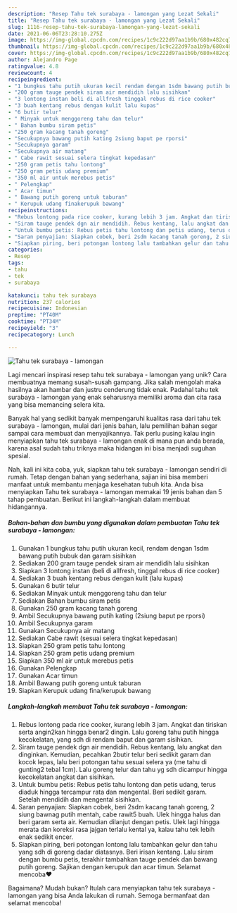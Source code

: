 ```yaml
---
description: "Resep Tahu tek surabaya - lamongan yang Lezat Sekali"
title: "Resep Tahu tek surabaya - lamongan yang Lezat Sekali"
slug: 1116-resep-tahu-tek-surabaya-lamongan-yang-lezat-sekali
date: 2021-06-06T23:28:10.275Z
image: https://img-global.cpcdn.com/recipes/1c9c222d97aa1b9b/680x482cq70/tahu-tek-surabaya-lamongan-foto-resep-utama.jpg
thumbnail: https://img-global.cpcdn.com/recipes/1c9c222d97aa1b9b/680x482cq70/tahu-tek-surabaya-lamongan-foto-resep-utama.jpg
cover: https://img-global.cpcdn.com/recipes/1c9c222d97aa1b9b/680x482cq70/tahu-tek-surabaya-lamongan-foto-resep-utama.jpg
author: Alejandro Page
ratingvalue: 4.8
reviewcount: 4
recipeingredient:
- "1 bungkus tahu putih ukuran kecil rendam dengan 1sdm bawang putih bubuk dan garam sisihkan"
- "200 gram tauge pendek siram air mendidih lalu sisihkan"
- "3 lontong instan beli di allfresh tinggal rebus di rice cooker"
- "3 buah kentang rebus dengan kulit lalu kupas"
- "6 butir telur"
- " Minyak untuk menggoreng tahu dan telur"
- " Bahan bumbu siram petis"
- "250 gram kacang tanah goreng"
- "Secukupnya bawang putih kating 2siung baput pe rporsi"
- "Secukupnya garam"
- "Secukupnya air matang"
- " Cabe rawit sesuai selera tingkat kepedasan"
- "250 gram petis tahu lontong"
- "250 gram petis udang premium"
- "350 ml air untuk merebus petis"
- " Pelengkap"
- " Acar timun"
- " Bawang putih goreng untuk taburan"
- " Kerupuk udang finakerupuk bawang"
recipeinstructions:
- "Rebus lontong pada rice cooker, kurang lebih 3 jam. Angkat dan tiriskan serta angin2kan hingga benar2 dingin. Lalu goreng tahu putih hingga kecokelatan, yang sdh di rendam baput dan garam sisihkan."
- "Siram tauge pendek dgn air mendidih. Rebus kentang, lalu angkat dan dinginkan. Kemudian, pecahkan 2butir telur beri sedikit garam dan kocok lepas, lalu beri potongan tahu sesuai selera ya (me tahu di gunting2 tebal 1cm). Lalu goreng telur dan tahu yg sdh dicampur hingga kecokelatan angkat dan sisihkan."
- "Untuk bumbu petis: Rebus petis tahu lontong dan petis udang, terus diaduk hingga tercampur rata dan mengental. Beri sedikit garam. Setelah mendidih dan mengental sisihkan."
- "Saran penyajian: Siapkan cobek, beri 2sdm kacang tanah goreng, 2 siung bawnag putih mentah, cabe rawit5 buah. Ulek hingga halus dan beri garam serta air. Kemudian dilanjut dengan petis. Ulek lagi hingga merata dan koreksi rasa jajgan terlalu kental ya, kalau tahu tek lebih enak sedikit encer."
- "Siapkan piring, beri potongan lontong lalu tambahkan gelur dan tahu yang sdh di goreng dadar diatasnya. Beri irisan kentang. Lalu siram dengan bumbu petis, terakhir tambahkan tauge pendek dan bawang putih goreng. Sajikan dengan kerupuk dan acar timun. Selamat mencoba♥️"
categories:
- Resep
tags:
- tahu
- tek
- surabaya

katakunci: tahu tek surabaya 
nutrition: 237 calories
recipecuisine: Indonesian
preptime: "PT40M"
cooktime: "PT34M"
recipeyield: "3"
recipecategory: Lunch

---
```



![Tahu tek surabaya - lamongan](https://img-global.cpcdn.com/recipes/1c9c222d97aa1b9b/680x482cq70/tahu-tek-surabaya-lamongan-foto-resep-utama.jpg)

Lagi mencari inspirasi resep tahu tek surabaya - lamongan yang unik? Cara membuatnya memang susah-susah gampang. Jika salah mengolah maka hasilnya akan hambar dan justru cenderung tidak enak. Padahal tahu tek surabaya - lamongan yang enak seharusnya memiliki aroma dan cita rasa yang bisa memancing selera kita.



Banyak hal yang sedikit banyak mempengaruhi kualitas rasa dari tahu tek surabaya - lamongan, mulai dari jenis bahan, lalu pemilihan bahan segar sampai cara membuat dan menyajikannya. Tak perlu pusing kalau ingin menyiapkan tahu tek surabaya - lamongan enak di mana pun anda berada, karena asal sudah tahu triknya maka hidangan ini bisa menjadi suguhan spesial.


Nah, kali ini kita coba, yuk, siapkan tahu tek surabaya - lamongan sendiri di rumah. Tetap dengan bahan yang sederhana, sajian ini bisa memberi manfaat untuk membantu menjaga kesehatan tubuh kita. Anda bisa menyiapkan Tahu tek surabaya - lamongan memakai 19 jenis bahan dan 5 tahap pembuatan. Berikut ini langkah-langkah dalam membuat hidangannya.

<!--inarticleads1-->

##### Bahan-bahan dan bumbu yang digunakan dalam pembuatan Tahu tek surabaya - lamongan:

1. Gunakan 1 bungkus tahu putih ukuran kecil, rendam dengan 1sdm bawang putih bubuk dan garam sisihkan
1. Sediakan 200 gram tauge pendek siram air mendidih lalu sisihkan
1. Siapkan 3 lontong instan (beli di allfresh, tinggal rebus di rice cooker)
1. Sediakan 3 buah kentang rebus dengan kulit (lalu kupas)
1. Gunakan 6 butir telur
1. Sediakan  Minyak untuk menggoreng tahu dan telur
1. Sediakan  Bahan bumbu siram petis
1. Gunakan 250 gram kacang tanah goreng
1. Ambil Secukupnya bawang putih kating (2siung baput pe rporsi)
1. Ambil Secukupnya garam
1. Gunakan Secukupnya air matang
1. Sediakan  Cabe rawit (sesuai selera tingkat kepedasan)
1. Siapkan 250 gram petis tahu lontong
1. Siapkan 250 gram petis udang premium
1. Siapkan 350 ml air untuk merebus petis
1. Gunakan  Pelengkap
1. Gunakan  Acar timun
1. Ambil  Bawang putih goreng untuk taburan
1. Siapkan  Kerupuk udang fina/kerupuk bawang




<!--inarticleads2-->

##### Langkah-langkah membuat Tahu tek surabaya - lamongan:

1. Rebus lontong pada rice cooker, kurang lebih 3 jam. Angkat dan tiriskan serta angin2kan hingga benar2 dingin. Lalu goreng tahu putih hingga kecokelatan, yang sdh di rendam baput dan garam sisihkan.
1. Siram tauge pendek dgn air mendidih. Rebus kentang, lalu angkat dan dinginkan. Kemudian, pecahkan 2butir telur beri sedikit garam dan kocok lepas, lalu beri potongan tahu sesuai selera ya (me tahu di gunting2 tebal 1cm). Lalu goreng telur dan tahu yg sdh dicampur hingga kecokelatan angkat dan sisihkan.
1. Untuk bumbu petis: Rebus petis tahu lontong dan petis udang, terus diaduk hingga tercampur rata dan mengental. Beri sedikit garam. Setelah mendidih dan mengental sisihkan.
1. Saran penyajian: Siapkan cobek, beri 2sdm kacang tanah goreng, 2 siung bawnag putih mentah, cabe rawit5 buah. Ulek hingga halus dan beri garam serta air. Kemudian dilanjut dengan petis. Ulek lagi hingga merata dan koreksi rasa jajgan terlalu kental ya, kalau tahu tek lebih enak sedikit encer.
1. Siapkan piring, beri potongan lontong lalu tambahkan gelur dan tahu yang sdh di goreng dadar diatasnya. Beri irisan kentang. Lalu siram dengan bumbu petis, terakhir tambahkan tauge pendek dan bawang putih goreng. Sajikan dengan kerupuk dan acar timun. Selamat mencoba♥️




Bagaimana? Mudah bukan? Itulah cara menyiapkan tahu tek surabaya - lamongan yang bisa Anda lakukan di rumah. Semoga bermanfaat dan selamat mencoba!
